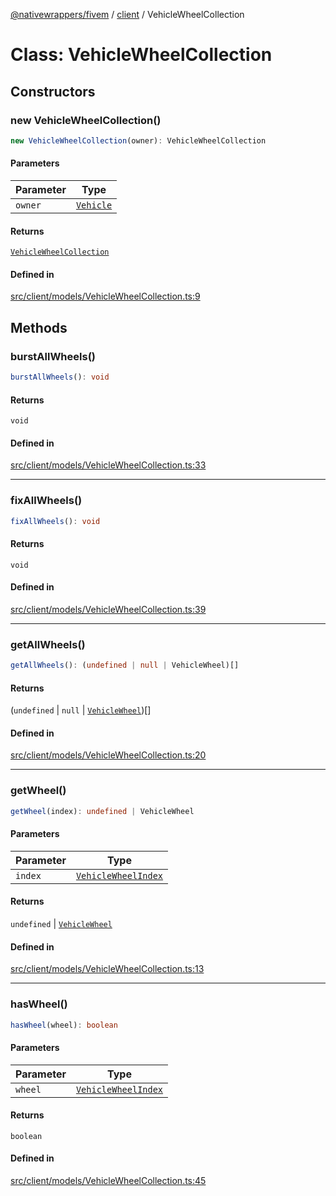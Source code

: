 [@nativewrappers/fivem](../../README.md) / [client](../README.md) / VehicleWheelCollection

# Class: VehicleWheelCollection

## Constructors

### new VehicleWheelCollection()

```ts
new VehicleWheelCollection(owner): VehicleWheelCollection
```

#### Parameters

| Parameter | Type |
| ------ | ------ |
| `owner` | [`Vehicle`](Vehicle.md) |

#### Returns

[`VehicleWheelCollection`](VehicleWheelCollection.md)

#### Defined in

[src/client/models/VehicleWheelCollection.ts:9](https://github.com/nativewrappers/fivem/blob/76a4f0a0bbabe839eed05afc2b892d754096c3d3/src/client/models/VehicleWheelCollection.ts#L9)

## Methods

### burstAllWheels()

```ts
burstAllWheels(): void
```

#### Returns

`void`

#### Defined in

[src/client/models/VehicleWheelCollection.ts:33](https://github.com/nativewrappers/fivem/blob/76a4f0a0bbabe839eed05afc2b892d754096c3d3/src/client/models/VehicleWheelCollection.ts#L33)

***

### fixAllWheels()

```ts
fixAllWheels(): void
```

#### Returns

`void`

#### Defined in

[src/client/models/VehicleWheelCollection.ts:39](https://github.com/nativewrappers/fivem/blob/76a4f0a0bbabe839eed05afc2b892d754096c3d3/src/client/models/VehicleWheelCollection.ts#L39)

***

### getAllWheels()

```ts
getAllWheels(): (undefined | null | VehicleWheel)[]
```

#### Returns

(`undefined` \| `null` \| [`VehicleWheel`](VehicleWheel.md))[]

#### Defined in

[src/client/models/VehicleWheelCollection.ts:20](https://github.com/nativewrappers/fivem/blob/76a4f0a0bbabe839eed05afc2b892d754096c3d3/src/client/models/VehicleWheelCollection.ts#L20)

***

### getWheel()

```ts
getWheel(index): undefined | VehicleWheel
```

#### Parameters

| Parameter | Type |
| ------ | ------ |
| `index` | [`VehicleWheelIndex`](../enumerations/VehicleWheelIndex.md) |

#### Returns

`undefined` \| [`VehicleWheel`](VehicleWheel.md)

#### Defined in

[src/client/models/VehicleWheelCollection.ts:13](https://github.com/nativewrappers/fivem/blob/76a4f0a0bbabe839eed05afc2b892d754096c3d3/src/client/models/VehicleWheelCollection.ts#L13)

***

### hasWheel()

```ts
hasWheel(wheel): boolean
```

#### Parameters

| Parameter | Type |
| ------ | ------ |
| `wheel` | [`VehicleWheelIndex`](../enumerations/VehicleWheelIndex.md) |

#### Returns

`boolean`

#### Defined in

[src/client/models/VehicleWheelCollection.ts:45](https://github.com/nativewrappers/fivem/blob/76a4f0a0bbabe839eed05afc2b892d754096c3d3/src/client/models/VehicleWheelCollection.ts#L45)
